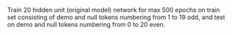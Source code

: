 Train 20 hidden unit (original model) network for max 500 epochs on train
set consisting of demo and null tokens numbering from 1 to 19 odd, and test
on demo and null tokens numbering from 0 to 20 even.
